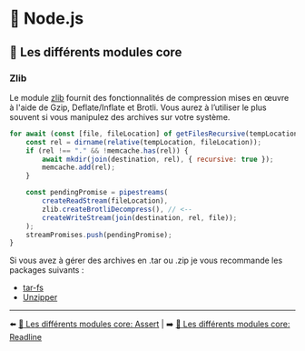 # 🐢 Node.js

## 🌟 Les différents modules core

### Zlib

Le module [zlib](https://nodejs.org/api/zlib.html) fournit des fonctionnalités de compression mises en œuvre à l'aide de Gzip, Deflate/Inflate et Brotli. Vous aurez à l’utiliser le plus souvent si vous manipulez des archives sur votre système.

```js
for await (const [file, fileLocation] of getFilesRecursive(tempLocation)) {
    const rel = dirname(relative(tempLocation, fileLocation));
    if (rel !== "." && !memcache.has(rel)) {
        await mkdir(join(destination, rel), { recursive: true });
        memcache.add(rel);
    }

    const pendingPromise = pipestreams(
        createReadStream(fileLocation),
        zlib.createBrotliDecompress(), // <--
        createWriteStream(join(destination, rel, file));
    );
    streamPromises.push(pendingPromise);
}
```

Si vous avez à gérer des archives en .tar ou .zip je vous recommande les packages suivants :

- [tar-fs](https://github.com/mafintosh/tar-fs)
- [Unzipper](https://github.com/SlimIO/unzipper)

---

⬅️ [🌟 Les différents modules core: Assert](./11-assert.md) |
➡️ [🌟 Les différents modules core: Readline](./13-readline.md)
